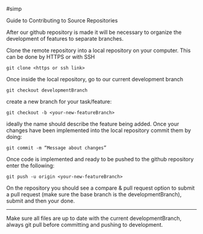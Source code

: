 #simp

Guide to Contributing to Source Repositories

After our github repository is made it will be necessary to organize the development of features to separate branches.

Clone the remote repository into a local repository on your computer. This can be done by HTTPS or with SSH

    git clone <https or ssh link>

Once inside the local repository, go to our current development branch

    git checkout developmentBranch

create a new branch for your task/feature:

    git checkout -b <your-new-featureBranch>

ideally the name should describe the feature being added. Once your changes have been implemented into the local repository commit them by doing:

    git commit -m “Message about changes”

Once code is implemented and ready to be pushed to the github repository enter the following:

    git push -u origin <your-new-featureBranch>

On the repository you should see a compare & pull request option to submit a pull request (make sure the base branch is the developmentBranch), 
submit and then your done.

-----------------------------------------------------------------------------------------------------------------------------------------------------------

Make sure all files are up to date with the current developmentBranch, always git pull before committing and pushing to development.
